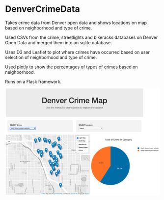 # DenverCrimeData
Takes crime data from Denver open data and shows locations on map based on neighborhood and type of crime.

Used CSVs from the crime, streetlights and bikeracks databases on Denver Open Data and merged them into an sqlite database.

Uses D3 and Leaflet to plot where crimes have occurred based on user selection of neighborhood and type of crime.

Used plotly to show the percentages of types of crimes based on neighborhood.

Runs on a Flask framework.

![Screenshot](crimemap_screenshot.png)
   
